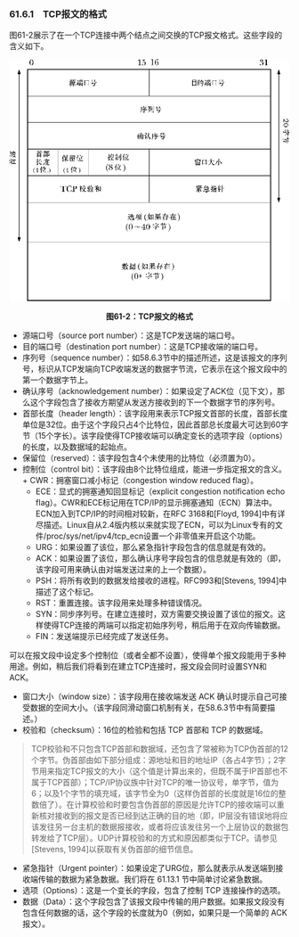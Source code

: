 ### 61.6.1　TCP报文的格式

图61-2展示了在一个TCP连接中两个结点之间交换的TCP报文格式。这些字段的含义如下。

![1559.png](../images/1559.png)
<center class="my_markdown"><b class="my_markdown">图61-2：TCP报文的格式</b></center>

+ 源端口号（source port number）：这是TCP发送端的端口号。
+ 目的端口号（destination port number）：这是TCP接收端的端口号。
+ 序列号（sequence number）：如58.6.3节中的描述所述，这是该报文的序列号，标识从TCP发端向TCP收端发送的数据字节流，它表示在这个报文段中的第一个数据字节上。
+ 确认序号（acknowledgement number）：如果设定了ACK位（见下文），那么这个字段包含了接收方期望从发送方接收到的下一个数据字节的序列号。
+ 首部长度（header length）：该字段用来表示TCP报文首部的长度，首部长度单位是32位。由于这个字段只占4个比特位，因此首部总长度最大可达到60字节（15个字长）。该字段使得TCP接收端可以确定变长的选项字段（options）的长度，以及数据域的起始点。
+ 保留位（reserved）：该字段包含4个未使用的比特位（必须置为0）。
+ 控制位（control bit）：该字段由8个比特位组成，能进一步指定报文的含义。
      + CWR：拥塞窗口减小标记（congestion window reduced flag）。
    + ECE：显式的拥塞通知回显标记（explicit congestion notification echo flag）。CWR和ECE标记用在TCP/IP的显示拥塞通知（ECN）算法中。ECN加入到TCP/IP的时间相对较新，在RFC 3168和[Floyd, 1994]中有详尽描述。Linux自从2.4版内核以来就实现了ECN，可以为Linux专有的文件/proc/sys/net/ipv4/tcp_ecn设置一个非零值来开启这个功能。
    + URG：如果设置了该位，那么紧急指针字段包含的信息就是有效的。
    + ACK：如果设置了该位，那么确认序号字段包含的信息就是有效的（即，该字段可用来确认由对端发送过来的上一个数据）。
    + PSH：将所有收到的数据发给接收的进程。RFC993和[Stevens, 1994]中描述了这个标记。
    + RST：重置连接。该字段用来处理多种错误情况。
    + SYN：同步序列号。在建立连接时，双方需要交换设置了该位的报文。这样使得TCP连接的两端可以指定初始序列号，稍后用于在双向传输数据。
    + FIN：发送端提示已经完成了发送任务。

可以在报文段中设定多个控制位（或者全都不设置），使得单个报文段能用于多种用途。例如，稍后我们将看到在建立TCP连接时，报文段会同时设置SYN和ACK。

+ 窗口大小（window size）：该字段用在接收端发送 ACK 确认时提示自己可接受数据的空间大小。（该字段同滑动窗口机制有关，在58.6.3节中有简要描述。）
+ 校验和（checksum）：16位的检验和包括 TCP 首部和 TCP 的数据域。

> TCP校验和不只包含TCP首部和数据域，还包含了常被称为TCP伪首部的12个字节。伪首部由如下部分组成：源地址和目的地址IP（各占4字节）；2字节用来指定TCP报文的大小（这个值是计算出来的，但既不属于IP首部也不属于TCP首部）；TCP/IP协议族中针对TCP的唯一协议号，单字节，值为6；以及1个字节的填充域，该字节全为0（这样伪首部的长度就是16位的整数倍了）。在计算校验和时要包含伪首部的原因是允许TCP的接收端可以重新核对接收到的报文是否已经到达正确的目的地（即，IP层没有错误地将应该发往另一台主机的数据报接收，或者将应该发往另一个上层协议的数据包转发给了TCP层）。UDP计算校验和的方式和原因都类似于TCP。请参见[Stevens, 1994]以获取有关伪首部的细节信息。

+ 紧急指针（Urgent pointer）：如果设定了URG位，那么就表示从发送端到接收端传输的数据为紧急数据。我们将在 61.13.1 节中简单讨论紧急数据。
+ 选项（Options）：这是一个变长的字段，包含了控制 TCP 连接操作的选项。
+ 数据（Data）：这个字段包含了该报文段中传输的用户数据。如果报文段没有包含任何数据的话，这个字段的长度就为0（例如，如果只是一个简单的 ACK 报文）。

